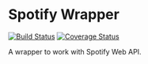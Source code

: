 # Spotify Wrapper

[![Build Status](https://travis-ci.org/gjlacerda/spotify-wrapper.svg?branch=master)](https://travis-ci.org/gjlacerda/spotify-wrapper) [![Coverage Status](https://coveralls.io/repos/github/gjlacerda/spotify-wrapper/badge.svg?branch=master)](https://coveralls.io/github/gjlacerda/spotify-wrapper?branch=master)

A wrapper to work with Spotify Web API.